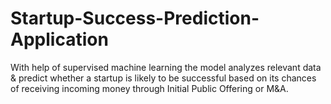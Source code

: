 # Startup-Success-Prediction-Application
With help of supervised machine learning the model analyzes relevant data &amp; predict whether a startup is likely to be successful based on its chances of receiving incoming money through Initial Public Offering or M&amp;A.
